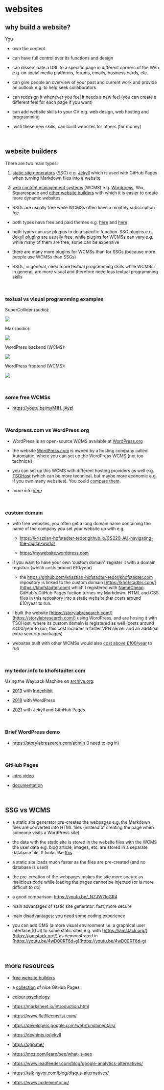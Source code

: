 # websites

## why build a website?

You

- own the content

- can have full control over its functions and design

- can disseminate a URL to a specific page in different corners of the Web e.g. on social media platforms, forums, emails, business cards, etc.

- can give people an overview of your past and current work and provide an outlook e.g. to help seek collaborators

- can redesign it whenever you feel it needs a new feel (you can create a different feel for each page if you want)

- can add website skills to your CV e.g. web design, web hosting and programming

- ,with these new skills, can build websites for others (for money)

<br>

## website builders

There are two main types:

1. [static site generators](https://staticsitegenerators.net/) (SSG) e.g. [Jekyll](https://jekyllrb.com/) which is used with GitHub Pages when turning Markdown files into a website

2. [web content management systems](https://en.wikipedia.org/wiki/Web_content_management_system) (WCMS) e.g. [Wordpress](https://wordpress.org/), Wix, Squarespace and [other website builders](https://websitebuilder.org.uk/) with which it is easier to create more dynamic websites

- SSGs are usually free while WCMSs often have a monthly subscription fee

- both types have free and paid themes e.g. [here](https://jekyllthemes.io/) and [here](https://duckduckgo.com/?q=wordpress+themes&t=brave&ia=web)

- both types can use plugins to do a specific function. SSG plugins e.g. [Jekyll plugins](http://www.jekyll-plugins.com/) are usually free, while plugins for WCMSs can vary e.g. while many of them are free, some can be expensive

- there are many more plugins for WCMSs than for SSGs (because more people use WCMSs than SSGs)

- SSGs, in general, need more textual programming skills while WCMSs, in general, are more visual and therefore need less textual programming skills

<br>

### textual vs visual programming examples

SuperCollider (audio):

![](assets/img/textual-vs-visual-programming-supercollider.png)

<!-- todo: change image to Markdown (left) and HTML (right) -->

Max (audio):

![](assets/img/textual-vs-visual-programming-max.png)

WordPress backend (WCMS):

![](assets/img/textual-vs-visual-programming-wordpress-backend.png)

WordPress frontend (WCMS):

![](assets/img/textual-vs-visual-programming-wordpress-frontend.png)

<br>

### some free WCMSs

- https://youtu.be/myM1H_jAyzI

<br>

### Wordpress.com vs WordPress.org

- WordPress is an open-source WCMS available at [WordPress.org](WordPress.org)

- the website [WordPress.com](wordpress.com) is owned by a hosting company called Automattic, where you can set up the WordPress WCMS (not too technical)

- you can set up this WCMS with different hosting providers as well e.g. [TSOHost](https://www.tsohost.com/) (which can be more technical, but maybe more economic e.g. if you own many websites). You could [compare them](https://duckduckgo.com/?q=best+hosting+providers&t=brave&ia=web). 

- more info [here](https://wordpress.org/support/article/wordpress-vs-wordpress-com/)

<br>

### custom domain

- with free websites, you often get a long domain name containing the name of the company you set your website up with e.g.

  - https://krisztian-hofstadter-tedor.github.io/CS220-AU-navigating-the-digital-world/

  - https://mywebsite.wordpress.com

- if you want to have your own ‘custom domain’, register it with a domain registrar (which costs around £10/year)

  - the https://github.com/krisztian-hofstadter-tedor/khofstadter.com repository is linked to the custom domain [https://khofstadter.com/](https://khofstadter.com) which I registered with [NameCheap](https://www.namecheap.com/). GitHub's GitHub Pages fuction turnes my Markdown, HTML and CSS files in this repository into a static website that costs around £10/year to run.

- I built the website [https://storylabresearch.com/](https://storylabresearch.com/) using WordPress, and are  hosing it with TSOHost, where its custom domain is registered as well (costs around £400/year to run; this cost includes a faster VPN server and an additinal extra security packages)

- websites built with other WCMSs would also [cost above £100/year](https://www.websitebuilderexpert.com/website-builders/comparisons/) to run

<br>

### my tedor.info to khofstadter.com

Using the Wayback Machine on [archive.org](https://archive.org/):

- [2013](https://web.archive.org/web/20130624224549/http://tedor.info/) with [Indexhibit](https://indexhibit.org/)

- [2018](https://web.archive.org/web/20181130174711/http://www.tedor.info/) with WordPress

- [2021](https://khofstadter.com/) with Jekyll and GithHub Pages

<br>

### Brief WordPress demo

- https://storylabresearch.com/admin (I need to log in)

<br>

### GitHub Pages

- [intro video](https://youtu.be/2MsN8gpT6jY)

- [documentation](https://docs.github.com/en/pages)

<br>

## SSG vs WCMS

- a static site generator pre-creates the webpages e.g. the Markdown files are converted into HTML files (instead of creating the page when someone visits a WordPress site)

- the data with the static site is stored in the website files with the WCMS the user data e.g. blog article, images, etc. are stored in a separate database file. It looks like [this](https://duckduckgo.com/?q=wordpress+data+base+file&t=brave&iax=images&ia=images).

- a static site loads much faster as the files are pre-created (and no database is used)

- the pre-creation of the webpages makes the site more secure as malicious code while loading the pages cannot be injected (or is more difficult to do)

- a good comparison: https://youtu.be/_NZJW7IoGR4

- main advantages of static site generator: fast, more secure

- main disadvantages: you need some coding experience

- you can add CMS (a more visual environment i.e. a graphical user interface (GUI) to some static sites e.g. with [https://jamstack.org/](https://jamstack.org/) as demonstrated in [https://youtu.be/4wD00RT6d-g](https://youtu.be/4wD00RT6d-g)

<br>

## more resources

- [free website builders](https://youtu.be/myM1H_jAyzI)

- a [collection](https://github.com/collections/github-pages-examples) of nice GitHub Pages

- [colour psychology](https://www.verywellmind.com/color-psychology-2795824)

- https://marksheet.io/introduction.html

- https://www.flatfilecmslist.com/

- https://developers.google.com/web/fundamentals/

- https://devhints.io/jekyll

- https://ogp.me/

- https://moz.com/learn/seo/what-is-seo

- https://www.leadfeeder.com/blog/google-analytics-alternatives/

- https://talk.hyvor.com/blog/disqus-alternatives/

- https://www.codementor.io/
